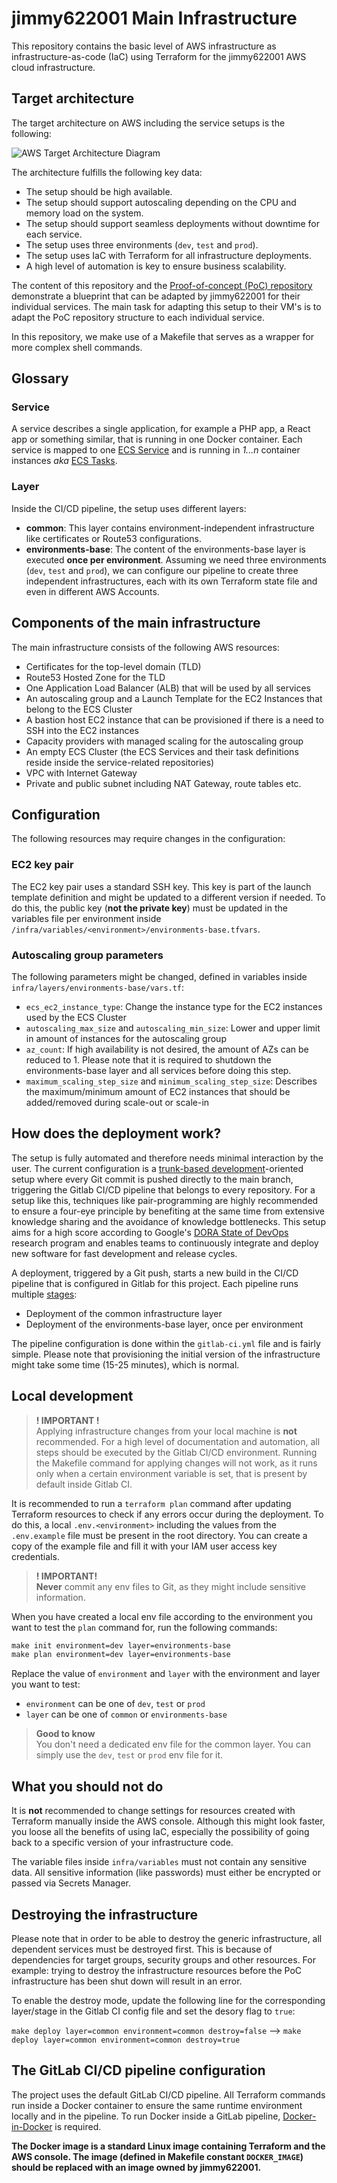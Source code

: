 # jimmy622001 Main Infrastructure

This repository contains the basic level of AWS infrastructure as infrastructure-as-code (IaC) using Terraform for the jimmy622001 AWS cloud infrastructure.

## Target architecture
The target architecture on AWS including the service setups is the following:

![AWS Target Architecture Diagram](aws_diagram.png)

The architecture fulfills the following key data:

- The setup should be high available.
- The setup should support autoscaling depending on the CPU and memory load on the system.
- The setup should support seamless deployments without downtime for each service.
- The setup uses three environments (`dev`, `test` and `prod`).
- The setup uses IaC with Terraform for all infrastructure deployments.
- A high level of automation is key to ensure business scalability.

The content of this repository and the [Proof-of-concept (PoC) repository](https://github.com/jimmy622001/poc) demonstrate a blueprint that can be adapted by jimmy622001 for their individual services.
The main task for adapting this setup to their VM's is to adapt the PoC repository structure to each individual service.

In this repository, we make use of a Makefile that serves as a wrapper for more complex shell commands. 

## Glossary

### Service

A service describes a single application, for example a PHP app, a React app or something similar, that is running in one Docker container. 
Each service is mapped to one [ECS Service](https://docs.aws.amazon.com/AmazonECS/latest/developerguide/ecs_services.html) and is running in _1...n_ container instances _aka_ [ECS Tasks](https://docs.aws.amazon.com/AmazonECS/latest/developerguide/task_definitions.html).

### Layer

Inside the CI/CD pipeline, the setup uses different layers:

- **common**: This layer contains environment-independent infrastructure like certificates or Route53 configurations.  
- **environments-base**: The content of the environments-base layer is executed **once per environment**. Assuming we need three environments (`dev`, `test` and `prod`), we can configure our pipeline to create three independent infrastructures, each with its own Terraform state file and even in different AWS Accounts.

###

## Components of the main infrastructure

The main infrastructure consists of the following AWS resources:

- Certificates for the top-level domain (TLD)
- Route53 Hosted Zone for the TLD
- One Application Load Balancer (ALB) that will be used by all services
- An autoscaling group and a Launch Template for the EC2 Instances that belong to the ECS Cluster
- A bastion host EC2 instance that can be provisioned if there is a need to SSH into the EC2 instances
- Capacity providers with managed scaling for the autoscaling group
- An empty ECS Cluster (the ECS Services and their task definitions reside inside the service-related repositories)
- VPC with Internet Gateway
- Private and public subnet including NAT Gateway, route tables etc.

## Configuration

The following resources may require changes in the configuration:

### EC2 key pair

The EC2 key pair uses a standard SSH key. This key is part of the launch template definition and might be updated to a different version if needed. 
To do this, the public key (**not the private key**) must be updated in the variables file per environment inside `/infra/variables/<environment>/environments-base.tfvars`.

### Autoscaling group parameters

The following parameters might be changed, defined in variables inside `infra/layers/environments-base/vars.tf`:

- `ecs_ec2_instance_type`: Change the instance type for the EC2 instances used by the ECS Cluster
- `autoscaling_max_size` and `autoscaling_min_size`: Lower and upper limit in amount of instances for the autoscaling group
- `az_count`: If high availability is not desired, the amount of AZs can be reduced to 1. Please note that it is required to shutdown the environments-base layer and all services before doing this step.
- `maximum_scaling_step_size` and `minimum_scaling_step_size`: Describes the maximum/minimum amount of EC2 instances that should be added/removed during scale-out or scale-in

## How does the deployment work?

The setup is fully automated and therefore needs minimal interaction by the user.
The current configuration is a [trunk-based development](https://cloud.google.com/architecture/devops/devops-tech-trunk-based-development)-oriented setup where every Git commit is pushed directly to the main branch, triggering the Gitlab CI/CD pipeline that belongs to every repository.
For a setup like this, techniques like pair-programming are highly recommended to ensure a four-eye principle by benefiting at the same time from extensive knowledge sharing and the avoidance of knowledge bottlenecks. 
This setup aims for a high score according to Google's [DORA State of DevOps](https://dora.dev) research program and enables teams to continuously integrate and deploy new software for fast development and release cycles.

A deployment, triggered by a Git push, starts a new build in the CI/CD pipeline that is configured in Gitlab for this project. 
Each pipeline runs multiple [stages](https://docs.gitlab.com/ee/ci/pipelines/):

- Deployment of the common infrastructure layer
- Deployment of the environments-base layer, once per environment

The pipeline configuration is done within the `gitlab-ci.yml` file and is fairly simple. 
Please note that provisioning the initial version of the infrastructure might take some time (15-25 minutes), which is normal.

## Local development

> **! IMPORTANT !**  
Applying infrastructure changes from your local machine is **not** recommended. For a high level of documentation and automation, all steps should be executed by the Gitlab CI/CD environment.
Running the Makefile command for applying changes will not work, as it runs only when a certain environment variable is set, that is present by default inside Gitlab CI. 

It is recommended to run a `terraform plan` command after updating Terraform resources to check if any errors occur during the deployment. 
To do this, a local `.env.<environment>` including the values from the `.env.example` file must be present in the root directory.
You can create a copy of the example file and fill it with your IAM user access key credentials. 

> **! IMPORTANT!**  
**Never** commit any env files to Git, as they might include sensitive information.

When you have created a local env file according to the environment you want to test the `plan` command for, run the following commands:

```makefile
make init environment=dev layer=environments-base
make plan environment=dev layer=environments-base
```

Replace the value of `environment` and `layer` with the environment and layer you want to test:

- `environment` can be one of `dev`, `test` or `prod`
- `layer` can be one of `common` or `environments-base`

> **Good to know**  
You don't need a dedicated env file for the common layer. You can simply use the `dev`, `test` or `prod` env file for it.

## What you should not do

It is **not** recommended to change settings for resources created with Terraform manually inside the AWS console. 
Although this might look faster, you loose all the benefits of using IaC, especially the possibility of going back to a specific version of your infrastructure code.

The variable files inside `infra/variables` must not contain any sensitive data. All sensitive information (like passwords) must either be encrypted or passed via Secrets Manager.

## Destroying the infrastructure

Please note that in order to be able to destroy the generic infrastructure, all dependent services must be destroyed first. 
This is because of dependencies for target groups, security groups and other resources. For example: trying to destroy the infrastructure resources before the PoC infrastructure has been shut down will result in an error. 

To enable the destroy mode, update the following line for the corresponding layer/stage in the Gitlab CI config file and set the desory flag to `true`:

`make deploy layer=common environment=common destroy=false` --> `make deploy layer=common environment=common destroy=true`

## The GitLab CI/CD pipeline configuration

The project uses the default GitLab CI/CD pipeline. 
All Terraform commands run inside a Docker container to ensure the same runtime environment locally and in the pipeline.
To run Docker inside a GitLab pipeline, [Docker-in-Docker](https://docs.gitlab.com/ee/ci/docker/using_docker_build.html#use-docker-in-docker) is required.

**The Docker image is a standard Linux image containing Terraform and the AWS console. The image (defined in Makefile constant `DOCKER_IMAGE`) should be replaced with an image owned by jimmy622001.**